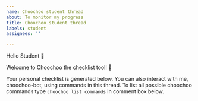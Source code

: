 ```yaml
---
name: Choochoo student thread
about: To monitor my progress
title: Choochoo student thread
labels: student
assignees: ''

---
```


Hello Student :wave:

Welcome to Choochoo the checklist tool! :train:

Your personal checklist is generated below. You can also interact with me, choochoo-bot, using commands in this thread. 
To list all possible choochoo commands type `choochoo list commands` in comment box below.
